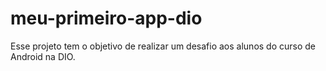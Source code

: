 # meu-primeiro-app-dio
Esse projeto tem o objetivo de realizar um desafio aos alunos do curso de Android na DIO.
